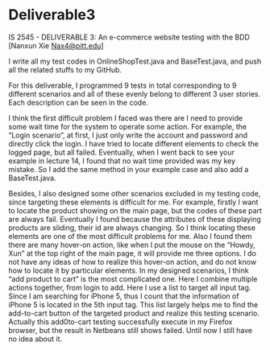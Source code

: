 # Deliverable3
IS 2545 - DELIVERABLE 3: 
An e-commerce website testing with the BDD
[Nanxun Xie  Nax4@pitt.edu]

I write all my test codes in OnlineShopTest.java and BaseTest.java, and push all the related stuffs to my GitHub. 

For this deliverable, I programmed 9 tests in total corresponding to 9 different scenarios and all of these evenly belong to different 3 user stories. Each description can be seen in the code. 

I think the first difficult problem I faced was there are I need to provide some wait time for the system to operate some action. For example, the “Login scenario”, at first, I just only write the account and password and directly click the login. I have tried to locate different elements to check the logged page, but all failed. Eventually, when I went back to see your example in lecture 14, I found that no wait time provided was my key mistake. So I add the same method in your example case and also add a BaseTest.java.  

Besides, I also designed some other scenarios excluded in my testing code, since targeting these elements is difficult for me. For example, firstly I want to locate the product showing on the main page, but the codes of these part are always fail. Eventually I found because the attributes of these displaying products are sliding, their id are always changing. So I think locating these elements are one of the most difficult problems for me. Also I found them there are many hover-on action, like when I put the mouse on the “Howdy, Xun” at the top right of the main page, it will provide me three options. I do not have any ideas of how to realize this hover-on action, and do not know how to locate it by particular elements. In my designed scenarios, I think “add product to cart” is the most complicated one. Here I combine multiple actions together, from login to add. Here I use a list to target all input tag. Since I am searching for iPhone 5, thus I count that the information of iPhone 5 is located in the 5th input tag. This list largely helps me to find the add-to-cart button of the targeted product and realize this testing scenario. Actually this add0to-cart testing successfully execute in my Firefox browser, but the result in Netbeans still shows failed. Until now I still have no idea about it.
